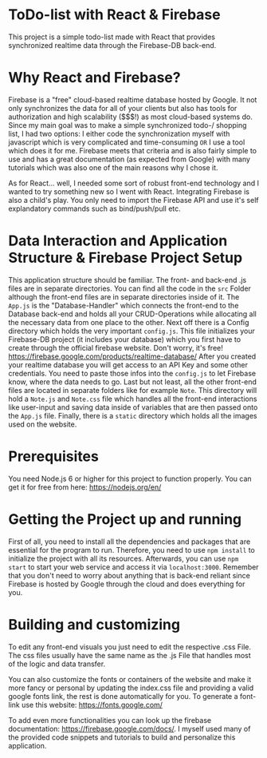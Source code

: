 # ToDo-list with React & Firebase
This project is a simple todo-list made with React that provides synchronized realtime data through the Firebase-DB back-end.

# Why React and Firebase?
Firebase is a "free" cloud-based realtime database hosted by Google. It not only synchronizes the data for all of your clients but also has tools for authorization and high scalability ($$$!) as most cloud-based systems do. Since my main goal was to make a simple synchronized todo-/ shopping list, I had two options: I either code the synchronization myself with javascript which is very complicated and time-consuming ```OR``` I use a tool which does it for me. Firebase meets that criteria and is also fairly simple to use and has a great documentation (as expected from Google) with many tutorials which was also one of the main reasons why I chose it.

As for React... well, I needed some sort of robust front-end technology and I wanted to try something new so I went with React. Integrating Firebase is also a child's play. You only need to import the Firebase API and use it's self explandatory commands such as bind/push/pull etc. 

# Data Interaction and Application Structure & Firebase Project Setup
This application structure should be familiar. The front- and back-end .js files are in separate directories. You can find all the code in the ```src``` Folder although the front-end files are in separate directories inside of it. The ```App.js``` is the "Database-Handler" which connects the front-end to the Database back-end and holds all your CRUD-Operations while allocating all the necessary data from one place to the other. Next off there is a Config directory which holds the very important ```config.js```. This file initializes your Firebase-DB project (it includes your database) which you first have to create through the official firebase website. Don't worry, it's free! https://firebase.google.com/products/realtime-database/ After you created your realtime database you will get access to an API Key and some other credentials. You need to paste those infos into the ```config.js``` to let Firebase know, where the data needs to go. Last but not least, all the other front-end files are located in separate folders like for example ```Note```. This directory will hold a ```Note.js``` and ```Note.css``` file which handles all the front-end interactions like user-input and saving data inside of variables that are then passed onto the ```App.js``` file. Finally, there is a ```static``` directory which holds all the images used on the website.

# Prerequisites
You need Node.js 6 or higher for this project to function properly. You can get it for free from here: https://nodejs.org/en/

# Getting the Project up and running
First of all, you need to install all the dependencies and packages that are essential for the program to run. Therefore, you need to use  ```npm install``` to initialize the project with all its resources. Afterwards, you can use ```npm start``` to start your web service and access it via ```localhost:3000```. Remember that you don't need to worry about anything that is back-end reliant since Firebase is hosted by Google through the cloud and does everything for you.

# Building and customizing
To edit any front-end visuals you just need to edit the respective .css File. The css files usually have the same name as the .js File that handles most of the logic and data transfer.

You can also customize the fonts or containers of the website and make it more fancy or personal by updating the index.css file and providing a valid google fonts link, the rest is done automatically for you. To generate a font-link use this website: https://fonts.google.com/

To add even more functionalities you can look up the firebase documentation: https://firebase.google.com/docs/. I myself used many of the provided code snippets and tutorials to build and personalize this application.

